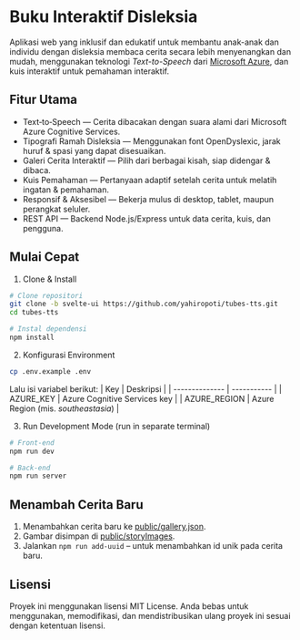 # **Buku Interaktif Disleksia**

Aplikasi web yang inklusif dan edukatif untuk membantu anak-anak dan individu dengan disleksia membaca cerita secara lebih menyenangkan dan mudah, menggunakan teknologi *Text-to-Speech* dari [Microsoft Azure](https://azure.microsoft.com/en-us/), dan kuis interaktif untuk pemahaman interaktif.

## Fitur Utama
- Text‑to‑Speech — Cerita dibacakan dengan suara alami dari Microsoft Azure Cognitive Services.
- Tipografi Ramah Disleksia — Menggunakan font OpenDyslexic, jarak huruf & spasi yang dapat disesuaikan.
- Galeri Cerita Interaktif — Pilih dari berbagai kisah, siap didengar & dibaca.
- Kuis Pemahaman — Pertanyaan adaptif setelah cerita untuk melatih ingatan & pemahaman.
- Responsif & Aksesibel — Bekerja mulus di desktop, tablet, maupun perangkat seluler.
- REST API — Backend Node.js/Express untuk data cerita, kuis, dan pengguna.

## Mulai Cepat
1. Clone & Install
```bash
# Clone repositori
git clone -b svelte-ui https://github.com/yahiropoti/tubes-tts.git
cd tubes-tts

# Instal dependensi
npm install
```

2. Konfigurasi Environment
```bash
cp .env.example .env
```
Lalu isi variabel berikut:
| Key            | Deskripsi   |
| -------------- | ----------- |
| AZURE_KEY      | Azure Cognitive Services key      |
| AZURE_REGION   | Azure Region (mis. *southeastasia*) |

3. Run Development Mode (run in separate terminal)
```bash
# Front‑end
npm run dev

# Back‑end
npm run server
```

## Menambah Cerita Baru
1. Menambahkan cerita baru ke [public/gallery.json](public/gallery.json).
2. Gambar disimpan di [public/storyImages](public/storyImages).
3. Jalankan ```npm run add-uuid``` – untuk menambahkan id unik pada cerita baru.


## Lisensi
Proyek ini menggunakan lisensi MIT License. Anda bebas untuk menggunakan, memodifikasi, dan mendistribusikan ulang proyek ini sesuai dengan ketentuan lisensi.
